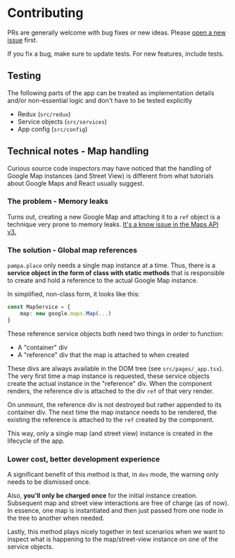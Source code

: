 # Contributing

PRs are generally welcome with bug fixes or new ideas. Please [open a new issue](https://github.com/eegli/pampa.place/issues/new/choose) first.

If you fix a bug, make sure to update tests. For new features, include tests.

## Testing

The following parts of the app can be treated as implementation details and/or non-essential logic and don't have to be tested explicitly

- Redux (`src/redux`)
- Service objects (`src/services`)
- App config (`src/config`)

## Technical notes - Map handling

Curious source code inspectors may have noticed that the handling of Google Map instances (and Street View) is different from what tutorials about Google Maps and React usually suggest.

### The problem - Memory leaks

Turns out, creating a new Google Map and attaching it to a `ref` object is a technique very prone to memory leaks. [It's a know issue in the Maps API v3.](https://stackoverflow.com/a/21192357)

### The solution - Global map references

`pampa.place` only needs a single map instance at a time. Thus, there is a **service object in the form of class with static methods** that is responsible to create and hold a reference to the actual Google Map instance.

In simplified, non-class form, it looks like this:

```ts
const MapService = {
    map: new google.maps.Map(...)
}
```

These reference service objects both need two things in order to function:

- A "container" div
- A "reference" div that the map is attached to when created

These divs are always available in the DOM tree (see `src/pages/_app.tsx`). The very first time a map instance is requested, these service objects create the actual instance in the "reference" div. When the component renders, the reference div is attached to the div `ref` of that very render.

On unmount, the reference div is not destroyed but rather appended to its container div. The next time the map instance needs to be rendered, the existing the reference is attached to the `ref` created by the component.

This way, only a single map (and street view) instance is created in the lifecycle of the app.

### Lower cost, better development experience

A significant benefit of this method is that, in `dev` mode, the warning only needs to be dismissed once.

Also, **you'll only be charged once** for the initial instance creation. Subsequent map and street view interactions are free of charge (as of now). In essence, one map is instantiated and then just passed from one node in the tree to another when needed.

Lastly, this method plays nicely together in test scenarios when we want to inspect what is happening to the map/street-view instance on one of the service objects.
